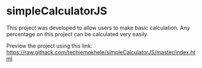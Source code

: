 # simpleCalculatorJS
This project was developed to allow users to make basic calculation. Any percentage on this project can be calculated very easily. 

Preview the project using this link: https://raw.githack.com/techiemokhele/simpleCalculatorJS/master/index.html


